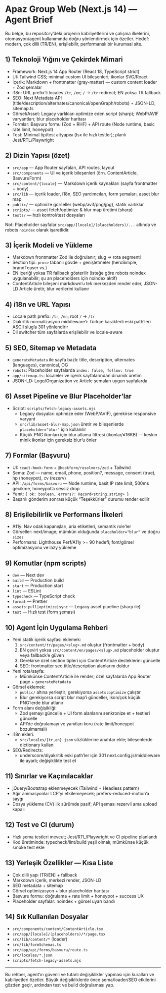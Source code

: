 # Apaz Group Web (Next.js 14) — Agent Brief

Bu belge, bu repository’deki projenin kabiliyetlerini ve çalışma ilkelerini, otomasyon/agent kullanımında doğru yönlendirmek için özetler. Hedef: modern, çok dilli (TR/EN), erişilebilir, performanslı bir kurumsal site.

## 1) Teknoloji Yığını ve Çekirdek Mimari
- Framework: Next.js 14 App Router (React 18, TypeScript strict)
- UI: Tailwind CSS; minimal custom UI bileşenleri; ikonlar SVG/React
- İçerik: Markdown + frontmatter (gray-matter) — custom content loader + Zod şemalar
- i18n: URL prefix’li locales `/tr`, `/en`; `/` -> `/tr` redirect; EN yoksa TR fallback
- SEO: Next Metadata API (title/description/alternates/canonical/openGraph/robots) + JSON-LD; sitemap.ts
- Görsel/Asset: Legacy varlıkları optimize eden script (sharp); WebP/AVIF varyantları; blur placeholder haritası
- Formlar: Başvuru formu (Zod + RHF) + API route (Node runtime, basic rate limit, honeypot)
- Test: Minimal tip/test altyapısı (tsx ile hızlı testler); planlı Jest/RTL/Playwright

## 2) Dizin Yapısı (özet)
- `src/app` — App Router sayfaları, API routes, layout
- `src/components` — UI ve içerik bileşenleri (örn. ContentArticle, BasvuruForm)
- `src/content/{locale}` — Markdown içerik kaynakları (sayfa frontmatter + body)
- `src/lib` — içerik loader, i18n, SEO yardımcıları, form şemaları, asset blur map
- `public/` — optimize görseller (webp/avif/png/jpg), statik varlıklar
- `scripts/` — asset fetch/optimize & blur map üretimi (sharp)
- `tests/` — hızlı kontrol/test dosyaları

Not: Placeholder sayfalar `src/app/[locale]/(placeholders)/...` altında ve robots `noindex` olarak işaretlidir.

## 3) İçerik Modeli ve Yükleme
- Markdown frontmatter Zod ile doğrulanır; slug => rota segmenti
- Section tipi: `prose` tabanlı gövde + genişletmeler (heroSimple, brandTeaser vs.)
- EN içeriği yoksa TR fallback gösterilir (isteğe göre robots noindex uygulanabilir; şu an placeholders için noindex aktif)
- ContentArticle bileşeni markdown’u tek merkezden render eder, JSON-LD Article üretir, blur verilerini kullanır

## 4) i18n ve URL Yapısı
- Locale path prefix: `/tr`, `/en`; root `/` -> `/tr`
- Diakritik normalizasyon middleware’i: Türkçe karakterli eski path’leri ASCII slug’a 301 yönlendirir
- Dil switcher tüm sayfalarda erişilebilir ve locale-aware

## 5) SEO, Sitemap ve Metadata
- `generateMetadata` ile sayfa bazlı: title, description, alternates (languages), canonical, OG
- `robots`: Placeholder sayfalarda `index: false, follow: true`
- `app/sitemap.ts`: localeler ve içerik sayfalarından dinamik üretim
- JSON-LD: Logo/Organization ve Article şemaları uygun sayfalarda

## 6) Asset Pipeline ve Blur Placeholder’lar
- Script: `scripts/fetch-legacy-assets.mjs`
  - Legacy dosyaları optimize eder (WebP/AVIF), gerekirse responsive varyant
  - `src/lib/asset-blur-map.json` üretir ve bileşenlerde `placeholder="blur"` için kullanılır
  - Küçük PNG ikonları için blur atlama filtresi (ikonlar/≤16KB) — keskin minik ikonlar için gereksiz blur’u önler

## 7) Formlar (Başvuru)
- UI: `react-hook-form` + `@hookform/resolvers/zod` + Tailwind
- Şema: Zod — name, email, phone, position?, message, consent (true), hp (honeypot), cv (rezerv)
- API: `/api/forms/basvuru` — Node runtime, basit IP rate limit, 500ms gecikme, honeypot’a sessiz drop
- Yanıt: `{ ok: boolean, errors?: Record<string,string> }`
- Başarılı gönderim sonrası küçük “Teşekkürler” durumu render edilir

## 8) Erişilebilirlik ve Performans İlkeleri
- A11y: Nav odak kapanışları, aria etiketleri, semantik role’ler
- Görseller: next/image; mümkün olduğunda `placeholder="blur"` ve doğru `sizes`
- Performans: Lighthouse Perf/A11y >= 90 hedefi; font/görsel optimizasyonu ve lazy yükleme

## 9) Komutlar (npm scripts)
- `dev` — Next dev
- `build` — Production build
- `start` — Production start
- `lint` — ESLint
- `typecheck` — TypeScript check
- `format` — Prettier
- `assets:pull|optimize|sync` — Legacy asset pipeline (sharp ile)
- `test` — Hızlı test (form şeması)

## 10) Agent İçin Uygulama Rehberi
- Yeni statik içerik sayfası eklemek:
  1) `src/content/tr/pages/<slug>.md` oluştur (frontmatter + body)
  2) EN çeviri yoksa `src/content/en/pages/<slug>.md` placeholder oluştur veya fallback’e güven
  3) Gerekirse özel section tipleri için ContentArticle desteklerini güncelle
  4) SEO: frontmatter seo.title/description alanlarını doldur
- Yeni rota/sayfa:
  - Mümkünse ContentArticle ile render; özel sayfalarda App Router page + `generateMetadata`
- Görsel eklemek:
  - `public/` altına yerleştir; gerekiyorsa `assets:optimize` çalıştır
  - Blur gerekiyorsa script blur map’i günceller, ikon/çok küçük PNG’lerde blur atlanır
- Form alanı değişikliği:
  - Zod şemayı güncelle + UI form alanlarını senkronize et + testleri güncelle
  - API’de doğrulamayı ve yanıtları koru (rate limit/honeypot bozulmamalı)
- i18n ekleri:
  - `src/locales/{tr,en}.json` sözlüklerine anahtar ekle; bileşenlerde dictionary kullan
- SEO/Redirects:
  - underscore/diyakritik eski path’ler için 301 next.config.js/middleware ile ayarlı; değişiklikte test et

## 11) Sınırlar ve Kaçınılacaklar
- jQuery/Bootstrap eklenmeyecek (Tailwind + Headless pattern)
- Ağır animasyonlar LCP’yi etkilemeyecek; prefers-reduced-motion’a saygı
- Dosya yükleme (CV) ilk sürümde pasif; API şeması rezervli ama upload kapalı

## 12) Test ve CI (durum)
- Hızlı şema testleri mevcut; Jest/RTL/Playwright ve CI pipeline planlandı
- Kod üretiminde: typecheck/lint/build yeşil olmalı; mümkünse küçük smoke test ekle

## 13) Yerleşik Özellikler — Kısa Liste
- Çok dilli yapı (TR/EN) + fallback
- Markdown içerik, merkezi render, JSON-LD
- SEO metadata + sitemap
- Görsel optimizasyon + blur placeholder haritası
- Başvuru formu: doğrulama + rate limit + honeypot + success UX
- Placeholder sayfalar: noindex + görsel uyarı bandı

## 14) Sık Kullanılan Dosyalar
- `src/components/content/ContentArticle.tsx`
- `src/app/[locale]/(placeholders)/*/page.tsx`
- `src/lib/content/*` (loader)
- `src/lib/formSchemas.ts`
- `src/app/api/forms/basvuru/route.ts`
- `src/locales/*.json`
- `scripts/fetch-legacy-assets.mjs`

---
Bu rehber, agent’ın güvenli ve tutarlı değişiklikler yapması için kuralları ve kabiliyetleri özetler. Büyük değişikliklerde önce şema/loader/SEO etkilerini gözden geçir, ardından test ve build doğrulaması yap.
